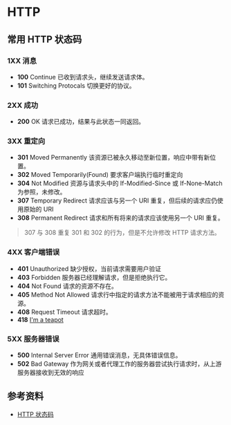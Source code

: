 # HTTP

## 常用 HTTP 状态码

### 1XX 消息

- **100** Continue 已收到请求头，继续发送请求体。
- **101** Switching Protocals 切换更好的协议。

### 2XX 成功

- **200** OK 请求已成功，结果与此状态一同返回。

### 3XX 重定向

- **301** Moved Permanently 该资源已被永久移动至新位置，响应中带有新位置。
- **302** Moved Temporarily(Found) 要求客户端执行临时重定向
- **304** Not Modified 资源与请求头中的 If-Modified-Since 或 If-None-Match 为参照，未修改。
- **307** Temporary Redirect 请求应该与另一个 URI 重复，但后续的请求应仍使用原始的 URI
- **308** Permanent Redirect 请求和所有将来的请求应该使用另一个 URI 重复。

> 307 与 308 重复 301 和 302 的行为，但是不允许修改 HTTP 请求方法。

### 4XX 客户端错误

- **401** Unauthorized 缺少授权，当前请求需要用户验证
- **403** Forbidden 服务器已经理解请求，但是拒绝执行它。
- **404** Not Found 请求的资源不存在。
- **405** Method Not Allowed 请求行中指定的请求方法不能被用于请求相应的资源。
- **408** Request Timeout 请求超时。
- **418** [I'm a teapot](https://www.google.com/teapot)

### 5XX 服务器错误

- **500** Internal Server Error 通用错误消息，无具体错误信息。
- **502** Bad Gateway 作为网关或者代理工作的服务器尝试执行请求时，从上游服务器接收到无效的响应

## 参考资料

- [HTTP 状态码](https://zh.wikipedia.org/wiki/HTTP状态码)
